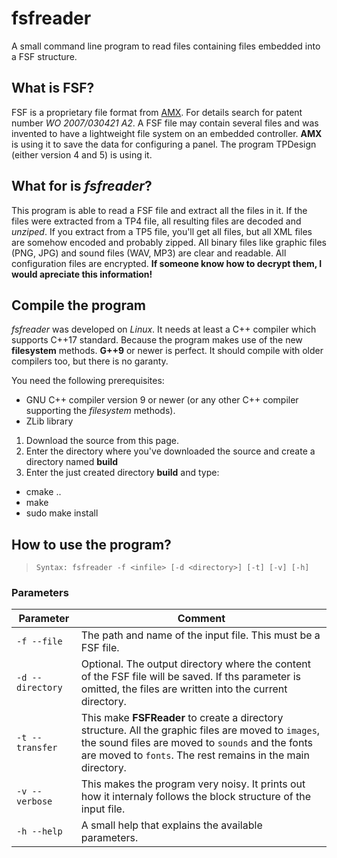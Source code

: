 # fsfreader
A small command line program to read files containing files embedded into a FSF structure.

## What is FSF?
FSF is a proprietary file format from [AMX](https://www.amx.com). For details search for patent number *WO 2007/030421 A2*. A FSF file may contain several files and was invented to have a lightweight file system on an embedded controller. **AMX** is using it to save the data for configuring a panel. The program TPDesign (either version 4 and 5) is using it.

## What for is *fsfreader*?
This program is able to read a FSF file and extract all the files in it. If the files were extracted from a TP4 file, all resulting files are decoded and *unziped*. If you extract from a TP5 file, you'll get all files, but all XML files are somehow encoded and probably zipped. All binary files like graphic files (PNG, JPG) and sound files (WAV, MP3) are clear and readable. All configuration files are encrypted.
**If someone know how to decrypt them, I would apreciate this information!**

## Compile the program
*fsfreader* was developed on *Linux*. It needs at least a C++ compiler which supports C++17 standard. Because the program makes use of the new **filesystem** methods. **G++9** or newer is perfect. It should compile with older compilers too, but there is no garanty.

You need the following prerequisites:

* GNU C++ compiler version 9 or newer (or any other C++ compiler supporting the *filesystem* methods).
* ZLib library

1. Download the source from this page.
1. Enter the directory where you've downloaded the source and create a directory named **build**
1. Enter the just created directory **build** and type:
  * cmake ..
  * make
  * sudo make install

## How to use the program?

> `Syntax: fsfreader -f <infile> [-d <directory>] [-t] [-v] [-h]`
  
### Parameters
Parameter|Comment
---------|-------
`-f --file`|The path and name of the input file. This must be a FSF file.
`-d --directory`|Optional. The output directory where the content of the FSF file will be saved. If ths parameter is omitted, the files are written into the current directory.
`-t --transfer`|This make **FSFReader** to create a directory structure. All the graphic files are moved to `images`, the sound files are moved to `sounds` and the fonts are moved to `fonts`. The rest remains in the main directory.
`-v --verbose`|This makes the program very noisy. It prints out how it internaly follows the block structure of the input file.
`-h --help`|A small help that explains the available parameters.

